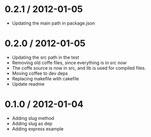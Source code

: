 
0.2.1 / 2012-01-05 
==================

  * Updating the main path in package.json

0.2.0 / 2012-01-05 
==================

  * Updating the src path in the test
  * Removing old coffe files, since everything is in src now
  * The coffe source is now in src, and lib is used for compiled files.
  * Moving coffee to dev deps
  * Replacing makefile with cakefile
  * Update readme

0.1.0 / 2012-01-04 
==================

  * Adding slug method
  * Adding slug as dep
  * Adding express example
